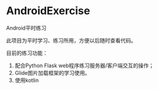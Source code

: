 # AndroidExercise
Android平时练习

此项目为平时学习、练习所用，方便以后随时查看代码。

目前的练习功能：
1. 配合Python Flask web程序练习服务器/客户端交互的操作；
2. Glide图片加载框架的学习使用。
3. 使用kotlin
